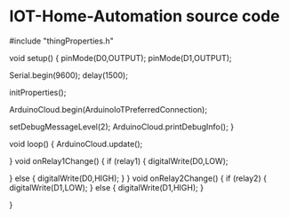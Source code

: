 # IOT-Home-Automation source code 
#include "thingProperties.h"

void setup() {
  pinMode(D0,OUTPUT);
  pinMode(D1,OUTPUT);
  
  Serial.begin(9600);
  delay(1500); 

  initProperties();

  ArduinoCloud.begin(ArduinoIoTPreferredConnection);
  
  setDebugMessageLevel(2);
  ArduinoCloud.printDebugInfo();
}

void loop() {
  ArduinoCloud.update();
  
  
}
void onRelay1Change()  {
  if (relay1)
  {
    digitalWrite(D0,LOW);
    
  }
  else
  {
    digitalWrite(D0,HIGH);
  }
}
void onRelay2Change()  {
  if (relay2)
  {
    digitalWrite(D1,LOW);
  }
  else
  {
    digitalWrite(D1,HIGH);
  }
  
}
